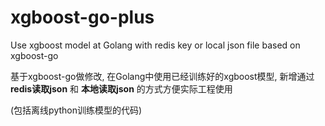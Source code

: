 # xgboost-go-plus
Use xgboost model at Golang with redis key or local json file based on xgboost-go

基于xgboost-go做修改, 在Golang中使用已经训练好的xgboost模型, 新增通过 **redis读取json** 和 **本地读取json** 的方式方便实际工程使用

(包括离线python训练模型的代码)
